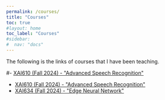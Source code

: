 ```yaml
---
permalink: /courses/
title: "Courses"
toc: true
#layout: home
toc_label: "Courses"
#sidebar:
#  nav: "docs"
---
```

The following is the links of courses that I have been teaching.

#- [XAI610 (Fall 2024) - "Advanced Speech Recognition"](/xai610_2024_fall)
- [XAI610 (Fall 2024) - "Advanced Speech Recognition"](/courses/xai610_2024_fall)
- [XAI634 (Fall 2024) - "Edge Neural Network"]()
